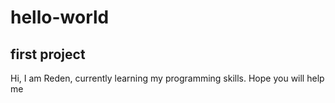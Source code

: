 # hello-world
first project 
---------------------------

Hi, I am Reden, currently learning my programming skills. Hope you will help me 
